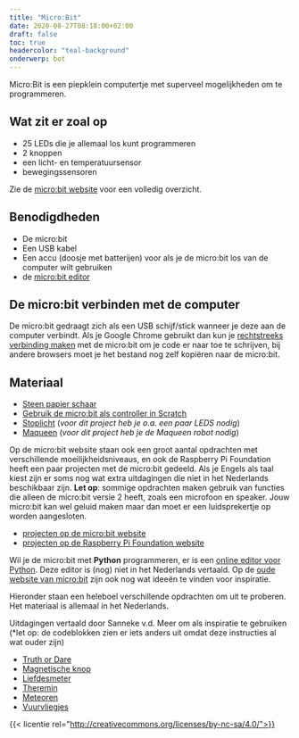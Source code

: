 ```yaml
---
title: "Micro:Bit"
date: 2020-08-27T08:18:00+02:00
draft: false
toc: true
headercolor: "teal-background"
onderwerp: bot
---
```


Micro:Bit is een piepklein computertje met superveel mogelijkheden om te programmeren.

<!--more-->

## Wat zit er zoal op

- 25 LEDs die je allemaal los kunt programmeren
- 2 knoppen
- een licht- en temperatuursensor
- bewegingssensoren

Zie de [micro:bit website](https://microbit.org/) voor een volledig overzicht.

## Benodigdheden

- De micro:bit
- Een USB kabel
- Een accu (doosje met batterijen) voor als je de micro:bit los van de computer wilt gebruiken
- de [micro:bit editor](https://makecode.microbit.org/#editor)

## De micro:bit verbinden met de computer

De micro:bit gedraagt zich als een USB schijf/stick wanneer je deze aan de computer verbindt. Als je
Google Chrome gebruikt dan kun je [rechtstreeks verbinding maken](https://makecode.microbit.org/device/usb/webusb)
met de micro:bit om je code er naar toe te schrijven, bij andere browsers moet je het bestand nog zelf kopiëren
naar de micro:bit.

## Materiaal

- [Steen papier schaar](steen-papier-schaar/)
- [Gebruik de micro:bit als controller in Scratch](microbit-controller/)
- [Stoplicht](stoplicht/) (*voor dit project heb je o.a. een paar LEDS nodig*)
- [Maqueen](maqueen/) (*voor dit project heb je de Maqueen robot nodig*)

Op de micro:bit website staan ook een groot aantal opdrachten met verschillende moeilijkheidsniveaus, en ook de Raspberry
Pi Foundation heeft een paar projecten met de micro:bit gedeeld. Als je Engels als taal kiest zijn er soms nog wat extra
uitdagingen die niet in het Nederlands beschikbaar zijn. **Let op**: sommige opdrachten maken gebruik van functies die
alleen de micro:bit versie 2 heeft, zoals een microfoon en speaker. Jouw micro:bit kan wel geluid maken maar dan moet er
een luidsprekertje op worden aangesloten.

- [projecten op de micro:bit website](https://microbit.org/nl/projects/make-it-code-it/)
- [projecten op de Raspberry Pi Foundation website](https://projects.raspberrypi.org/nl-NL/projects?hardware%5B%5D=microbit)

Wil je de micro:bit met **Python** programmeren, er is een [online editor voor Python](https://python.microbit.org/v/3).
Deze editor is (nog) niet in het Nederlands vertaald. Op de [oude website van micro:bit](https://archive.microbit.org/nl/ideas/python/)
zijn ook nog wat ideeën te vinden voor inspiratie.

Hieronder staan een heleboel verschillende opdrachten om uit te proberen. Het materiaal is allemaal in het Nederlands.

Uitdagingen vertaald door Sanneke v.d. Meer om als inspiratie te gebruiken
(*let op: de codeblokken zien er iets anders uit omdat deze instructies al wat ouder zijn)

- [Truth or Dare](pdf/Microbit%20Uitdaging%204%20Truth%20or%20Dare.pdf)
- [Magnetische knop](pdf/Microbit%20Uitdaging%2010%20Magnetische%20knop.pdf)
- [Liefdesmeter](pdf/Microbit%20Uitdaging%207%20Liefdesmeter.pdf)
- [Theremin](pdf/Microbit%20Uitdaging%2011%20Theremin.pdf)
- [Meteoren](pdf/Microbit%20Uitdaging%2012%20Meteoren.pdf)
- [Vuurvliegjes](pdf/Microbit%20Uitdaging%2013%20Vuurvliegjes.pdf)

{{< licentie rel="http://creativecommons.org/licenses/by-nc-sa/4.0/">}}
